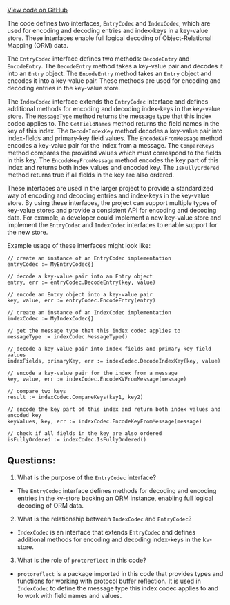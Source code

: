 [View code on GitHub](https://github.com/cosmos/cosmos-sdk.git/orm/encoding/ormkv/codec.go)

The code defines two interfaces, `EntryCodec` and `IndexCodec`, which are used for encoding and decoding entries and index-keys in a key-value store. These interfaces enable full logical decoding of Object-Relational Mapping (ORM) data.

The `EntryCodec` interface defines two methods: `DecodeEntry` and `EncodeEntry`. The `DecodeEntry` method takes a key-value pair and decodes it into an `Entry` object. The `EncodeEntry` method takes an `Entry` object and encodes it into a key-value pair. These methods are used for encoding and decoding entries in the key-value store.

The `IndexCodec` interface extends the `EntryCodec` interface and defines additional methods for encoding and decoding index-keys in the key-value store. The `MessageType` method returns the message type that this index codec applies to. The `GetFieldNames` method returns the field names in the key of this index. The `DecodeIndexKey` method decodes a key-value pair into index-fields and primary-key field values. The `EncodeKVFromMessage` method encodes a key-value pair for the index from a message. The `CompareKeys` method compares the provided values which must correspond to the fields in this key. The `EncodeKeyFromMessage` method encodes the key part of this index and returns both index values and encoded key. The `IsFullyOrdered` method returns true if all fields in the key are also ordered.

These interfaces are used in the larger project to provide a standardized way of encoding and decoding entries and index-keys in the key-value store. By using these interfaces, the project can support multiple types of key-value stores and provide a consistent API for encoding and decoding data. For example, a developer could implement a new key-value store and implement the `EntryCodec` and `IndexCodec` interfaces to enable support for the new store. 

Example usage of these interfaces might look like:

```
// create an instance of an EntryCodec implementation
entryCodec := MyEntryCodec{}

// decode a key-value pair into an Entry object
entry, err := entryCodec.DecodeEntry(key, value)

// encode an Entry object into a key-value pair
key, value, err := entryCodec.EncodeEntry(entry)

// create an instance of an IndexCodec implementation
indexCodec := MyIndexCodec{}

// get the message type that this index codec applies to
messageType := indexCodec.MessageType()

// decode a key-value pair into index-fields and primary-key field values
indexFields, primaryKey, err := indexCodec.DecodeIndexKey(key, value)

// encode a key-value pair for the index from a message
key, value, err := indexCodec.EncodeKVFromMessage(message)

// compare two keys
result := indexCodec.CompareKeys(key1, key2)

// encode the key part of this index and return both index values and encoded key
keyValues, key, err := indexCodec.EncodeKeyFromMessage(message)

// check if all fields in the key are also ordered
isFullyOrdered := indexCodec.IsFullyOrdered()
```
## Questions: 
 1. What is the purpose of the `EntryCodec` interface?
- The `EntryCodec` interface defines methods for decoding and encoding entries in the kv-store backing an ORM instance, enabling full logical decoding of ORM data.

2. What is the relationship between `IndexCodec` and `EntryCodec`?
- `IndexCodec` is an interface that extends `EntryCodec` and defines additional methods for encoding and decoding index-keys in the kv-store.

3. What is the role of `protoreflect` in this code?
- `protoreflect` is a package imported in this code that provides types and functions for working with protocol buffer reflection. It is used in `IndexCodec` to define the message type this index codec applies to and to work with field names and values.